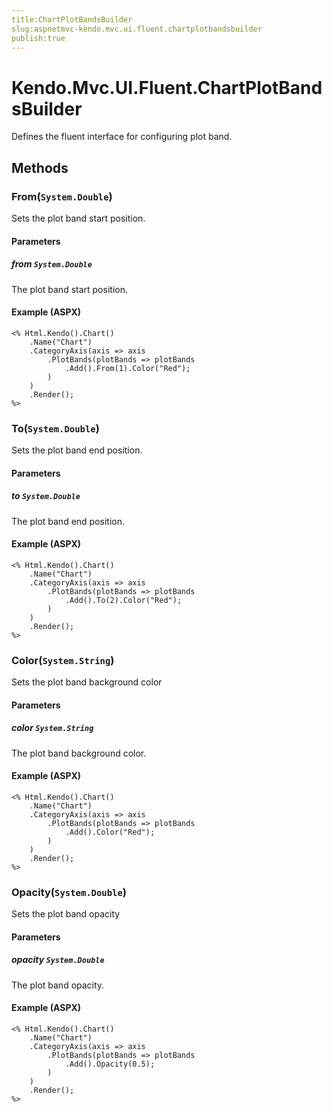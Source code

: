 ```yaml
---
title:ChartPlotBandsBuilder
slug:aspnetmvc-kendo.mvc.ui.fluent.chartplotbandsbuilder
publish:true
---
```


# Kendo.Mvc.UI.Fluent.ChartPlotBandsBuilder
Defines the fluent interface for configuring plot band.



## Methods

### From(`System.Double`)
Sets the plot band start position.


#### Parameters

##### from `System.Double`
The plot band start position.




#### Example (ASPX)
    <% Html.Kendo().Chart()
        .Name("Chart")
        .CategoryAxis(axis => axis
            .PlotBands(plotBands => plotBands
                .Add().From(1).Color("Red");
            )
        )
        .Render();
    %>


### To(`System.Double`)
Sets the plot band end position.


#### Parameters

##### to `System.Double`
The plot band end position.




#### Example (ASPX)
    <% Html.Kendo().Chart()
        .Name("Chart")
        .CategoryAxis(axis => axis
            .PlotBands(plotBands => plotBands
                .Add().To(2).Color("Red");
            )
        )
        .Render();
    %>


### Color(`System.String`)
Sets the plot band background color


#### Parameters

##### color `System.String`
The plot band background color.




#### Example (ASPX)
    <% Html.Kendo().Chart()
        .Name("Chart")
        .CategoryAxis(axis => axis
            .PlotBands(plotBands => plotBands
                .Add().Color("Red");
            )
        )
        .Render();
    %>


### Opacity(`System.Double`)
Sets the plot band opacity


#### Parameters

##### opacity `System.Double`
The plot band opacity.




#### Example (ASPX)
    <% Html.Kendo().Chart()
        .Name("Chart")
        .CategoryAxis(axis => axis
            .PlotBands(plotBands => plotBands
                .Add().Opacity(0.5);
            )
        )
        .Render();
    %>



 
